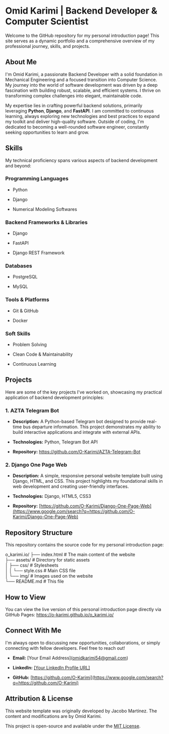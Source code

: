 # Omid Karimi | Backend Developer & Computer Scientist

Welcome to the GitHub repository for my personal introduction page! This site serves as a dynamic portfolio and a comprehensive overview of my professional journey, skills, and projects.

## About Me

I'm Omid Karimi, a passionate Backend Developer with a solid foundation in Mechanical Engineering and a focused transition into Computer Science. My journey into the world of software development was driven by a deep fascination with building robust, scalable, and efficient systems. I thrive on transforming complex challenges into elegant, maintainable code.

My expertise lies in crafting powerful backend solutions, primarily leveraging **Python**, **Django**, and **FastAPI**. I am committed to continuous learning, always exploring new technologies and best practices to expand my toolkit and deliver high-quality software. Outside of coding, I'm dedicated to becoming a well-rounded software engineer, constantly seeking opportunities to learn and grow.

## Skills

My technical proficiency spans various aspects of backend development and beyond:

### Programming Languages

* Python

* Django

* Numerical Modeling Softwares

### Backend Frameworks & Libraries

* Django

* FastAPI

* Django REST Framework

### Databases

* PostgreSQL

* MySQL


### Tools & Platforms

* Git & GitHub

* Docker

### Soft Skills

* Problem Solving

* Clean Code & Maintainability

* Continuous Learning

## Projects

Here are some of the key projects I've worked on, showcasing my practical application of backend development principles:

### 1. AZTA Telegram Bot

* **Description:** A Python-based Telegram bot designed to provide real-time bus departure information. This project demonstrates my ability to build interactive applications and integrate with external APIs.

* **Technologies:** Python, Telegram Bot API

* **Repository:** <https://github.com/O-Karimi/AZTA-Telegram-Bot>

### 2. Django One Page Web

* **Description:** A simple, responsive personal website template built using Django, HTML, and CSS. This project highlights my foundational skills in web development and creating user-friendly interfaces.

* **Technologies:** Django, HTML5, CSS3

* **Repository:** [https://github.com/O-Karimi/Django-One-Page-Web](https://www.google.com/search?q=https://github.com/O-Karimi/Django-One-Page-Web)

## Repository Structure

This repository contains the source code for my personal introduction page:

o_karimi.io/
├── index.html          # The main content of the website  
├── assets/             # Directory for static assets  
│   ├── css/            # Stylesheets  
│   │   └── style.css   # Main CSS file  
│   └── img/            # Images used on the website  
└── README.md           # This file

## How to View

You can view the live version of this personal introduction page directly via GitHub Pages:
<https://o-karimi.github.io/o_karimi.io/>

## Connect With Me

I'm always open to discussing new opportunities, collaborations, or simply connecting with fellow developers. Feel free to reach out!

* **Email:** \[Your Email Address\](omidkarimi54@gmail.com)

* **LinkedIn:** [\[Your LinkedIn Profile URL\]](https://www.linkedin.com/in/o-karimi/)

* **GitHub:** [https://github.com/O-Karimi](https://www.google.com/search?q=https://github.com/O-Karimi)

## Attribution & License

This website template was originally developed by Jacobo Martínez.
The content and modifications are by Omid Karimi.

This project is open-source and available under the [MIT License](https://opensource.org/licenses/MIT).
